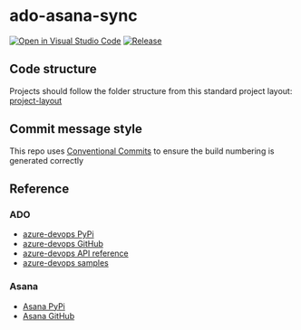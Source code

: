# ado-asana-sync

[![Open in Visual Studio Code](https://img.shields.io/static/v1?logo=visualstudiocode&label=&message=Open%20in%20Visual%20Studio%20Code&labelColor=2c2c32&color=007acc&logoColor=007acc)](https://open.vscode.dev/danstis/ado-asana-sync)
[![Release](https://img.shields.io/github/release/danstis/ado-asana-sync.svg?style=flat-square)](https://github.com/danstis/ado-asana-sync/releases/latest)

## Code structure

Projects should follow the folder structure from this standard project layout: [project-layout](https://github.com/golang-standards/project-layout)

## Commit message style

This repo uses [Conventional Commits](https://www.conventionalcommits.org/) to ensure the build numbering is generated correctly

## Reference

### ADO

- [azure-devops PyPi](https://pypi.org/project/azure-devops/)
- [azure-devops GitHub](https://github.com/microsoft/azure-devops-python-api)
- [azure-devops API reference](https://learn.microsoft.com/en-us/rest/api/azure/devops/?view=azure-devops-rest-7.1&viewFallbackFrom=azure-devops-rest-5.1)
- [azure-devops samples](https://github.com/microsoft/azure-devops-python-samples/blob/main/src/samples/work_item_tracking.py)

### Asana

- [Asana PyPi](https://pypi.org/project/asana/)
- [Asana GitHub](https://github.com/asana/python-asana)
